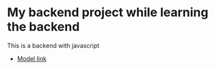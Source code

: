 # My backend project while learning the backend

This is a backend with javascript 
- [Model link](https://app.eraser.io/workspace/YtPqZ1VogxGy1jzIDkzj?origin=share)